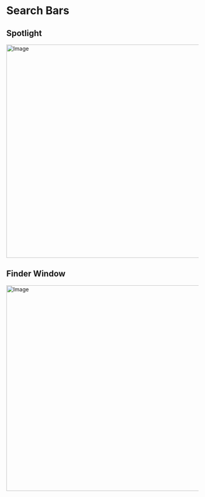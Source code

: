 # Search Bars

## Spotlight

<img width="1000" height="559" alt="Image" src="https://github.com/user-attachments/assets/6ec42e3b-0586-474b-9994-107fec368938" />

## Finder Window

<img width="1000" height="539" alt="Image" src="https://github.com/user-attachments/assets/860eef97-60cf-4332-abe2-5c2554a01683" />
